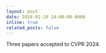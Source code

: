 ```yaml
---
layout: post
date: 2024-02-26 14:00:00-0400
inline: true
related_posts: false
---
```


Three papers accepted to CVPR 2024.